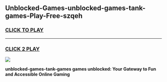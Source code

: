 
## Unblocked-Games-unblocked-games-tank-games-Play-Free-szqeh
<h3>
<a href="https://premium76.site?title=unblocked-games-tank-games&ref=09A">CLICK TO PLAY</a></h3>
<hr>

<h3>
<a href="https://premium76.site?title=unblocked-games-tank-games&ref=09A">CLICK 2 PLAY</a>
  
</h3>

<a href="https://premium76.site?title=unblocked-games-tank-games&ref=09A"><img src="https://clearcache.store/games.png"></a>


**unblocked-games-tank-games games unblocked: Your Gateway to Fun and Accessible Online Gaming**

